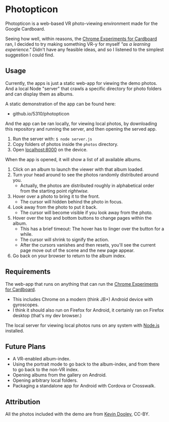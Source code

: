 # Photopticon

Photopticon is a web-based VR photo-viewing environment made for the Google Cardboard.

Seeing how well, within reasons, the [Chrome Experiments for Cardboard](http://vr.chromeexperiments.com/) ran, I decided to try making something VR-y for myself _"as a learning experience."_ Didn't have any feasible ideas, and so I listened to the simplest suggestion I could find.

## Usage

Currently, the apps is just a static web-app for viewing the demo photos. And a local Node "server" that crawls a specific directory for photo folders and can display them as albums.

A static demonstration of the app can be found here:

-  github.io/5310/photopticon

And the app can be ran locally, for viewing local photos, by downloading this repository and running the server, and then opening the served app.

1.	Run the server with: `$ node server.js`
2.	Copy folders of photos inside the `photos` directory.
3.  Open [localhost:8000](localhost:8000) on the device.

When the app is opened, it will show a list of all available albums.

1.	Click on an album to launch the viewer with that album loaded.
2.	Turn your head around to see the photos randomly distributed around you.
	-	Actually, the  photos are distributed roughly in alphabetical order from the starting point _rightwise._
3.	Hover over a photo to bring it to the front.
	-	The cursor will hidden behind the photo in focus.
4.	Look away from the photo to put it back.
	-	The cursor will become visible if you look away from the photo.
5.	Hover over the top and bottom buttons to change pages within the album.
	-	This has a brief timeout: The hover has to linger over the button for a while.
	-	The cursor will shrink to signify the action.
	-	After the cursors vanishes and then resets, you'll see the current page move out of the scene and the new page appear.
6.	Go back on your browser to return to the album index.

## Requirements

The web-app that runs on anything that can run the [Chrome Experiments for Cardboard](http://vr.chromeexperiments.com/). 

-	This includes Chrome on a modern (think JB+) Android device with gyroscopes. 
-	I think it should also run on Firefox for Android, it certainly ran on Firefox desktop (that's my dev browser.)

The local server for viewing local photos runs on any system with [Node.js](http://nodejs.org/) installed.

## Future Plans

-	A VR-enabled album-index.
-	Using the portrait mode to go back to the album-index, and from there to go back to the non-VR index.
-	Opening albums from the gallery on Android.
-	Opening arbitrary local folders.
-	Packaging a standalone app for Android with Cordova or Crosswalk.

## Attribution

All the photos included with the demo are from [Kevin Dooley](https://www.flickr.com/photos/pagedooley/), CC-BY.

